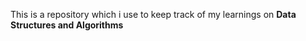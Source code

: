 This is a repository which i use to keep track of my learnings
on **Data Structures and Algorithms**
